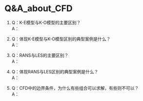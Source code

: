 # Q&A_about_CFD

1. Q：K-E模型与K-O模型的主要区别？  
   A：

2. Q：体现K-E模型与K-O模型区别的典型案例是什么？  
   A：

3. Q：RANS与LES的主要区别？  
   A：

4. Q：体现RANS与LES区别的典型案例是什么？  
   A：

5. Q：CFD中的边界条件，为什么有些组合可以求解，有些则不可以？  
   A：
